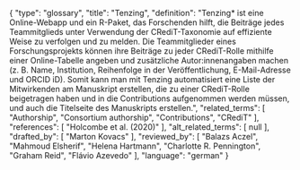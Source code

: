 {
    "type": "glossary",
    "title": "Tenzing",
    "definition": "Tenzing* ist eine Online-Webapp und ein R-Paket, das Forschenden hilft, die Beiträge jedes Teammitglieds unter Verwendung der CRediT-Taxonomie auf effiziente Weise zu verfolgen und zu melden. Die Teammitglieder eines Forschungsprojekts können ihre Beiträge zu jeder CRediT-Rolle mithilfe einer Online-Tabelle angeben und zusätzliche Autor:innenangaben machen (z. B. Name, Institution, Reihenfolge in der Veröffentlichung, E-Mail-Adresse und ORCID iD). Somit kann man mit Tenzing automatisiert eine Liste der Mitwirkenden am Manuskript erstellen, die zu einer CRediT-Rolle beigetragen haben und in die Contributions aufgenommen werden müssen, und auch die Titelseite des Manuskripts erstellen.",
    "related_terms": [
        "Authorship",
        "Consortium authorship",
        "Contributions",
        "CRediT"
    ],
    "references": [
        "Holcombe et al. (2020)"
    ],
    "alt_related_terms": [
        null
    ],
    "drafted_by": [
        "Marton Kovacs"
    ],
    "reviewed_by": [
        "Balazs Aczel",
        "Mahmoud Elsherif",
        "Helena Hartmann",
        "Charlotte R. Pennington",
        "Graham Reid",
        "Flávio Azevedo"
    ],
    "language": "german"
}